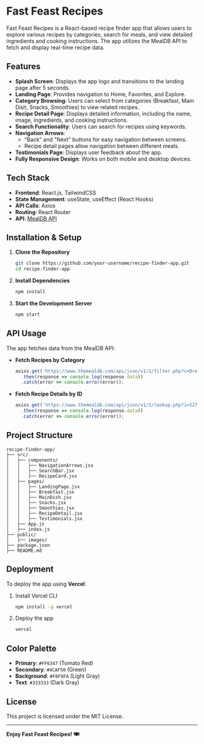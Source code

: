 # Fast Feast Recipes

Fast Feast Recipes is a React-based recipe finder app that allows users to explore various recipes by categories, search for meals, and view detailed ingredients and cooking instructions. The app utilizes the MealDB API to fetch and display real-time recipe data.

## Features

- **Splash Screen**: Displays the app logo and transitions to the landing page after 5 seconds.
- **Landing Page**: Provides navigation to Home, Favorites, and Explore.
- **Category Browsing**: Users can select from categories (Breakfast, Main Dish, Snacks, Smoothies) to view related recipes.
- **Recipe Detail Page**: Displays detailed information, including the name, image, ingredients, and cooking instructions.
- **Search Functionality**: Users can search for recipes using keywords.
- **Navigation Arrows**:
  - "Back" and "Next" buttons for easy navigation between screens.
  - Recipe detail pages allow navigation between different meals.
- **Testimonials Page**: Displays user feedback about the app.
- **Fully Responsive Design**: Works on both mobile and desktop devices.

## Tech Stack

- **Frontend**: React.js, TailwindCSS
- **State Management**: useState, useEffect (React Hooks)
- **API Calls**: Axios
- **Routing**: React Router
- **API**: [MealDB API](https://www.themealdb.com/api.php)

## Installation & Setup

1. **Clone the Repository**
   ```bash
   git clone https://github.com/your-username/recipe-finder-app.git
   cd recipe-finder-app
   ```

2. **Install Dependencies**
   ```bash
   npm install
   ```

3. **Start the Development Server**
   ```bash
   npm start
   ```

## API Usage

The app fetches data from the MealDB API:

- **Fetch Recipes by Category**
  ```js
  axios.get('https://www.themealdb.com/api/json/v1/1/filter.php?c=Breakfast')
    .then(response => console.log(response.data))
    .catch(error => console.error(error));
  ```
- **Fetch Recipe Details by ID**
  ```js
  axios.get('https://www.themealdb.com/api/json/v1/1/lookup.php?i=52772')
    .then(response => console.log(response.data))
    .catch(error => console.error(error));
  ```

## Project Structure

```
recipe-finder-app/
├── src/
│   ├── components/
│   │   ├── NavigationArrows.jsx
│   │   ├── SearchBar.jsx
│   │   ├── RecipeCard.jsx
│   ├── pages/
│   │   ├── LandingPage.jsx
│   │   ├── Breakfast.jsx
│   │   ├── MainDish.jsx
│   │   ├── Snacks.jsx
│   │   ├── Smoothies.jsx
│   │   ├── RecipeDetail.jsx
│   │   ├── Testimonials.jsx
│   ├── App.js
│   ├── index.js
├── public/
│   ├── images/
├── package.json
├── README.md
```

## Deployment

To deploy the app using **Vercel**:

1. Install Vercel CLI
   ```bash
   npm install -g vercel
   ```
2. Deploy the app
   ```bash
   vercel
   ```

## Color Palette
- **Primary**: `#FF6347` (Tomato Red)
- **Secondary**: `#4CAF50` (Green)
- **Background**: `#F8F9FA` (Light Gray)
- **Text**: `#333333` (Dark Gray)

## License
This project is licensed under the MIT License.

---

**Enjoy Fast Feast Recipes! 🍽️**

